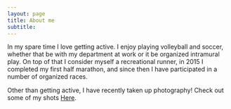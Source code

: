 ```yaml
---
layout: page
title: About me
subtitle: 
---
```


In my spare time I love getting active. I enjoy playing volleyball and soccer, whether that be with my department at work or it be organized intramural play. On top of that I consider myself a recreational runner, in 2015 I completed my first half marathon, and since then I have participated in a number of organized races. 

Other than getting active, I have recently taken up photography! Check out some of my shots <a href="https://drive.google.com/folderview?id=0BxFShUyVe18eTFlQMUswcnFOalE&usp=sharing">Here</a>.

